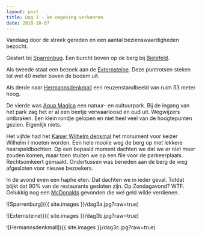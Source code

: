 ```yaml
---
layout: post
title: Dag 3 - De omgeving verkennen
date: 2018-10-07
---
```

Vandaag door de streek gereden en een aantal bezienswaardigheden bezocht.  

Gestart bij [Sparrenbug](https://de.m.wikipedia.org/wiki/Sparrenburg). Een burcht boven op de berg bij [Bielefeld](https://nl.m.wikipedia.org/wiki/Bielefeld).

Als tweede staat een bezoek aan de [Externsteine](https://www.google.nl/url?sa=t&source=web&rct=j&url=https://nl.m.wikipedia.org/wiki/Externsteine&ved=2ahUKEwjFp4jG8vTdAhVKjqQKHelUDowQFjAiegQIABAB&usg=AOvVaw2ACKJU9PPFjZ00RnwvHjE0). Deze puntrotsen steken tot wel 40 meter boven de bodem uit.

Als derde naar [Hermannsdenkmall](https://www.hermannsdenkmal.de) een reuzenstandbeeld van ruim 53 meter hoog.  

De vierde was [Aqua Magica](https://www.aquamagica.de) een natuur- en cultuurpark. Bij de ingang van het park zag het er al een beetje verwaarloosd en oud uit. Wegwijzers ontbraken. Een klein rondje gelopen en niet heel veel van de hoogtepunten gezien. Eigenlijk niets.  

Het vijfde had het [Kaiser Wilhelm denkmal](https://kaiser-wilhelm-porta.de) het monument voor keizer Wilhelm I moeten worden. Een hele mooiie weg de berg op met lekkere haarspeldbochten. Op een bepaald moment dachten we dat we er niet meer zouden komen, maar toen stuiten we op een file voor de parkeerplaats. Rechtsomkeert gemaakt. Ondertussen was beneden aan de berg de weg afgesloten voor nieuwe bezoekers. 

In de avond even een haphe eten. Dat dachten we in ieder geval. Totdat blijkt dat 90% van de restaurants gesloten zijn. Op Zondagavond? WTF. Gelukkig nog een [McDonalds](https://www.mcdonalds.de) gevonden die wel geld wilde verdienen.   

![Sparrenburg]({{ site.images }}/dag3a.jpg?raw=true)

![Externsteine]({{ site.images }}/dag3b.jpg?raw=true)

![Hermannsdenkmall]({{ site.images }}/dag3c.jpg?raw=true)